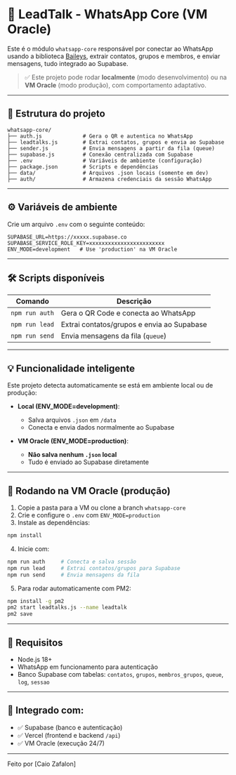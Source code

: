# 📱 LeadTalk - WhatsApp Core (VM Oracle)

Este é o módulo `whatsapp-core` responsável por conectar ao WhatsApp usando a biblioteca [Baileys](https://github.com/WhiskeySockets/Baileys), extrair contatos, grupos e membros, e enviar mensagens, tudo integrado ao Supabase.

> ✅ Este projeto pode rodar **localmente** (modo desenvolvimento) ou na **VM Oracle** (modo produção), com comportamento adaptativo.

---

## 🧱 Estrutura do projeto

```
whatsapp-core/
├── auth.js             # Gera o QR e autentica no WhatsApp
├── leadtalks.js        # Extrai contatos, grupos e envia ao Supabase
├── sender.js           # Envia mensagens a partir da fila (queue)
├── supabase.js         # Conexão centralizada com Supabase
├── .env                # Variáveis de ambiente (configuração)
├── package.json        # Scripts e dependências
├── data/               # Arquivos .json locais (somente em dev)
├── auth/               # Armazena credenciais da sessão WhatsApp
```

---

## ⚙️ Variáveis de ambiente

Crie um arquivo `.env` com o seguinte conteúdo:

```
SUPABASE_URL=https://xxxxx.supabase.co
SUPABASE_SERVICE_ROLE_KEY=xxxxxxxxxxxxxxxxxxxxxxxx
ENV_MODE=development   # Use 'production' na VM Oracle
```

---

## 🛠️ Scripts disponíveis

| Comando        | Descrição                                  |
| -------------- | ------------------------------------------ |
| `npm run auth` | Gera o QR Code e conecta ao WhatsApp       |
| `npm run lead` | Extrai contatos/grupos e envia ao Supabase |
| `npm run send` | Envia mensagens da fila (`queue`)          |

---

## 💡 Funcionalidade inteligente

Este projeto detecta automaticamente se está em ambiente local ou de produção:

- **Local (ENV_MODE=development)**:

  - Salva arquivos `.json` em `/data`
  - Conecta e envia dados normalmente ao Supabase

- **VM Oracle (ENV_MODE=production)**:
  - **Não salva nenhum `.json` local**
  - Tudo é enviado ao Supabase diretamente

---

## 🚀 Rodando na VM Oracle (produção)

1. Copie a pasta para a VM ou clone a branch `whatsapp-core`
2. Crie e configure o `.env` com `ENV_MODE=production`
3. Instale as dependências:

```bash
npm install
```

4. Inicie com:

```bash
npm run auth     # Conecta e salva sessão
npm run lead     # Extrai contatos/grupos para Supabase
npm run send     # Envia mensagens da fila
```

5. Para rodar automaticamente com PM2:

```bash
npm install -g pm2
pm2 start leadtalks.js --name leadtalk
pm2 save
```

---

## 🧠 Requisitos

- Node.js 18+
- WhatsApp em funcionamento para autenticação
- Banco Supabase com tabelas: `contatos`, `grupos`, `membros_grupos`, `queue`, `log`, `sessao`

---

## 🧩 Integrado com:

- ✅ Supabase (banco e autenticação)
- ✅ Vercel (frontend e backend `/api`)
- ✅ VM Oracle (execução 24/7)

---

Feito por [Caio Zafalon]

